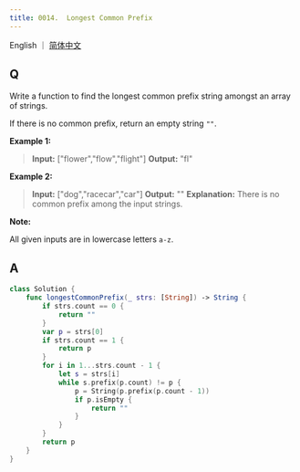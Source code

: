 ```yaml
---
title: 0014.  Longest Common Prefix
---
```


English ｜ [简体中文](leetcode/0014)



## Q

Write a function to find the longest common prefix string amongst an array of strings.

If there is no common prefix, return an empty string `""`.

**Example 1:**

>**Input:** ["flower","flow","flight"]
>**Output:** "fl"

**Example 2:**

>**Input:** ["dog","racecar","car"]
>**Output:** ""
>**Explanation:** There is no common prefix among the input strings.

**Note:**

All given inputs are in lowercase letters `a-z`.


## A

```swift
class Solution {
    func longestCommonPrefix(_ strs: [String]) -> String {
        if strs.count == 0 {
            return ""
        }
        var p = strs[0]
        if strs.count == 1 {
            return p
        }
        for i in 1...strs.count - 1 {
            let s = strs[i]
            while s.prefix(p.count) != p {
                p = String(p.prefix(p.count - 1))
                if p.isEmpty {
                    return ""
                }
            }
        }
        return p
    }
}
```
